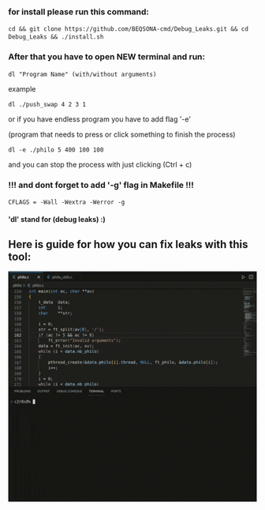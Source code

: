 ### for install please run this command:
```
cd && git clone https://github.com/BEQSONA-cmd/Debug_Leaks.git && cd Debug_Leaks && ./install.sh
```


### After that you have to open NEW terminal and run:
```
dl "Program Name" (with/without arguments)
```
example
```
dl ./push_swap 4 2 3 1
```
or if you have endless program you have to add flag '-e'

(program that needs to press or click something to finish the process)
```
dl -e ./philo 5 400 100 100
```
and you can stop the process with just clicking (Ctrl + c)

### !!! and dont forget to add '-g' flag in Makefile !!!
```
CFLAGS = -Wall -Wextra -Werror -g
```

#### 'dl' stand for (debug leaks) :)

## Here is guide for how you can fix leaks with this tool:
<img src="https://github.com/BEQSONA-cmd/Debug_Leaks/blob/main/gif/Debug_leaks_Guide.gif" width="600">
